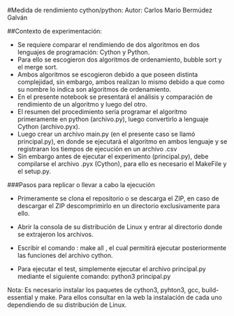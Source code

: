 #Medida de rendimiento cython/python:
Autor:
 Carlos Mario Bermúdez Galván

##Contexto de experimentación:

*   Se requiere comparar el rendimiendo de dos algoritmos en dos lenguajes de programación: Cython y Python.
*   Para ello se escogieron dos algoritmos de ordenamiento, bubble sort y el merge sort.
*   Ambos algoritmos se escogieron debido a que poseen distinta complejidad, sin embargo, ambos realizan lo mismo debido a que como su nombre lo indica son algoritmos de ordenamiento.
*   En el presente notebook se presentará el análisis y comparación de rendimiento de un algoritmo y luego del otro.
*   El resumen del procedimiento sería programar el algoritmo primeramente en python (archivo.py), luego convertirlo a lenguaje Cython (archivo.pyx).
*   Luego crear un archivo main.py (en el presente caso se llamó principal.py), en donde se ejecutará el algoritmo en ambos lenguaje y se registraran los tiempos de ejecución en un archivo .csv
*   Sin embargo antes de ejecutar el experimento (principal.py), debe compilarse el archivo .pyx (Cython), para ello es necesario el MakeFile y el setup.py.

###Pasos para replicar o llevar a cabo la ejecución
*   Primeramente se clona el repositorio o se descarga el ZIP, en caso de descargar el ZIP descomprimirlo en un directorio exclusivamente para ello.

*   Abrir la consola de su distribución de Linux y entrar al directorio donde se extrajeron los archivos.

*   Escribir el comando :    make all     , el cual permitirá ejecutar posteriormente las funciones del archivo cython.
*   Para ejecutar el test, simplemente ejecutar el archivo principal.py mediante el siguiente comando:       python3 principal.py

Nota: Es necesario instalar los paquetes de cython3, pyhton3, gcc, build-essential y make. Para ellos consultar en la web la instalación de cada uno dependiendo de su distribución de Linux.






